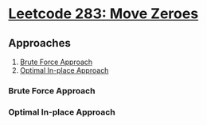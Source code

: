 # [Leetcode 283: Move Zeroes](https://leetcode.com/problems/move-zeroes/)

## Approaches
1. [Brute Force Approach](#brute-force-approach)
2. [Optimal In-place Approach](#optimal-in-place-approach)

### Brute Force Approach

### Optimal In-place Approach